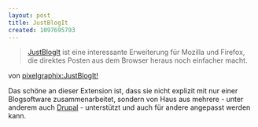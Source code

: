 ```yaml
---
layout: post
title: JustBlogIt
created: 1097695793
---
```

> [JustBlogIt][] ist eine interessante Erweiterung für Mozilla und
> Firefox, die direktes Posten aus dem Browser heraus noch einfacher
> macht.

von [pixelgraphix:JustBlogIt!][]

Das schöne an dieser Extension ist, dass sie nicht explizit mit nur
einer Blogsoftware zusammenarbeitet, sondern von Haus aus mehrere -
unter anderem auch [Drupal][] - unterstützt und auch für andere
angepasst werden kann.

  [JustBlogIt]: http://blog.warmbrain.com/justblogit/
  [pixelgraphix:JustBlogIt!]: http://www.pixelgraphix.de/archives/2004/10/justblogit.php
  [Drupal]: http://drupal.org
